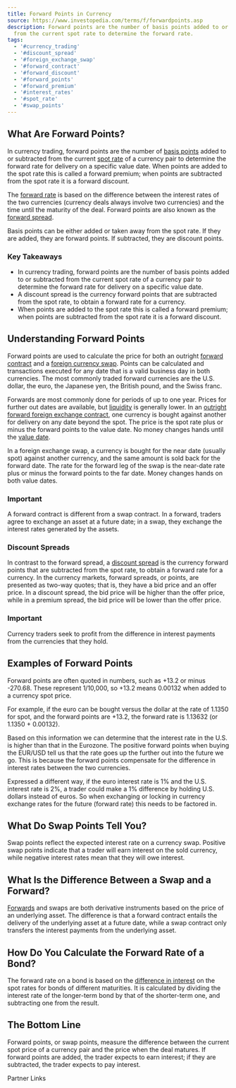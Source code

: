 ```yaml
---
title: Forward Points in Currency
source: https://www.investopedia.com/terms/f/forwardpoints.asp
description: Forward points are the number of basis points added to or subtracted
  from the current spot rate to determine the forward rate.
tags:
  - '#currency_trading'
  - '#discount_spread'
  - '#foreign_exchange_swap'
  - '#forward_contract'
  - '#forward_discount'
  - '#forward_points'
  - '#forward_premium'
  - '#interest_rates'
  - '#spot_rate'
  - '#swap_points'
---
```

## What Are Forward Points?

In currency trading, forward points are the number of [basis points](https://www.investopedia.com/terms/b/basispoint.asp) added to or subtracted from the current [spot rate](https://www.investopedia.com/terms/s/spot_rate.asp) of a currency pair to determine the forward rate for delivery on a specific value date. When points are added to the spot rate this is called a forward premium; when points are subtracted from the spot rate it is a forward discount.

The [forward rate](https://www.investopedia.com/terms/f/forwardrate.asp) is based on the difference between the interest rates of the two currencies (currency deals always involve two currencies) and the time until the maturity of the deal. Forward points are also known as the [forward spread](https://www.investopedia.com/terms/f/forward-spread.asp).

Basis points can be either added or taken away from the spot rate. If they are added, they are forward points. If subtracted, they are discount points.

### Key Takeaways

- In currency trading, forward points are the number of basis points added to or subtracted from the current spot rate of a currency pair to determine the forward rate for delivery on a specific value date.
- A discount spread is the currency forward points that are subtracted from the spot rate, to obtain a forward rate for a currency.
- When points are added to the spot rate this is called a forward premium; when points are subtracted from the spot rate it is a forward discount.

  

## Understanding Forward Points

Forward points are used to calculate the price for both an outright [forward contract](https://www.investopedia.com/terms/f/forwardcontract.asp) and a [foreign currency swap](https://www.investopedia.com/terms/f/foreign-currency-swaps.asp). Points can be calculated and transactions executed for any date that is a valid business day in both currencies. The most commonly traded forward currencies are the U.S. dollar, the euro, the Japanese yen, the British pound, and the Swiss franc.

Forwards are most commonly done for periods of up to one year. Prices for further out dates are available, but [liquidity](https://www.investopedia.com/terms/l/liquidity.asp) is generally lower. In an [outright forward foreign exchange contract](https://www.investopedia.com/terms/l/leadsandlags.asp), one currency is bought against another for delivery on any date beyond the spot. The price is the spot rate plus or minus the forward points to the value date. No money changes hands until the [value date](https://www.investopedia.com/terms/v/valuedate.asp).

In a foreign exchange swap, a currency is bought for the near date (usually spot) against another currency, and the same amount is sold back for the forward date. The rate for the forward leg of the swap is the near-date rate plus or minus the forward points to the far date. Money changes hands on both value dates.

### Important

A forward contract is different from a swap contract. In a forward, traders agree to exchange an asset at a future date; in a swap, they exchange the interest rates generated by the assets.

### Discount Spreads

In contrast to the forward spread, a [discount spread](https://www.investopedia.com/terms/d/discount-spread.asp) is the currency forward points that are subtracted from the spot rate, to obtain a forward rate for a currency. In the currency markets, forward spreads, or points, are presented as two-way quotes; that is, they have a bid price and an offer price. In a discount spread, the bid price will be higher than the offer price, while in a premium spread, the bid price will be lower than the offer price.

### Important

Currency traders seek to profit from the difference in interest payments from the currencies that they hold.

## Examples of Forward Points

Forward points are often quoted in numbers, such as +13.2 or minus -270.68. These represent 1/10,000, so +13.2 means 0.00132 when added to a currency spot price.

For example, if the euro can be bought versus the dollar at the rate of 1.1350 for spot, and the forward points are +13.2, the forward rate is 1.13632 (or 1.1350 + 0.00132).

Based on this information we can determine that the interest rate in the U.S. is higher than that in the Eurozone. The positive forward points when buying the EUR/USD tell us that the rate goes up the further out into the future we go. This is because the forward points compensate for the difference in interest rates between the two currencies.

Expressed a different way, if the euro interest rate is 1% and the U.S. interest rate is 2%, a trader could make a 1% difference by holding U.S. dollars instead of euros. So when exchanging or locking in currency exchange rates for the future (forward rate) this needs to be factored in.

## What Do Swap Points Tell You?

Swap points reflect the expected interest rate on a currency swap. Positive swap points indicate that a trader will earn interest on the sold currency, while negative interest rates mean that they will owe interest.

## What Is the Difference Between a Swap and a Forward?

[Forwards](https://www.investopedia.com/terms/f/forwardcontract.asp) and swaps are both derivative instruments based on the price of an underlying asset. The difference is that a forward contract entails the delivery of the underlying asset at a future date, while a swap contract only transfers the interest payments from the underlying asset.

## How Do You Calculate the Forward Rate of a Bond?

The forward rate on a bond is based on the [difference in interest](https://www.investopedia.com/ask/answers/043015/how-do-i-convert-spot-rate-forward-rate.asp) on the spot rates for bonds of different maturities. It is calculated by dividing the interest rate of the longer-term bond by that of the shorter-term one, and subtracting one from the result.

## The Bottom Line

Forward points, or swap points, measure the difference between the current spot price of a currency pair and the price when the deal matures. If forward points are added, the trader expects to earn interest; if they are subtracted, the trader expects to pay interest.  

Partner Links